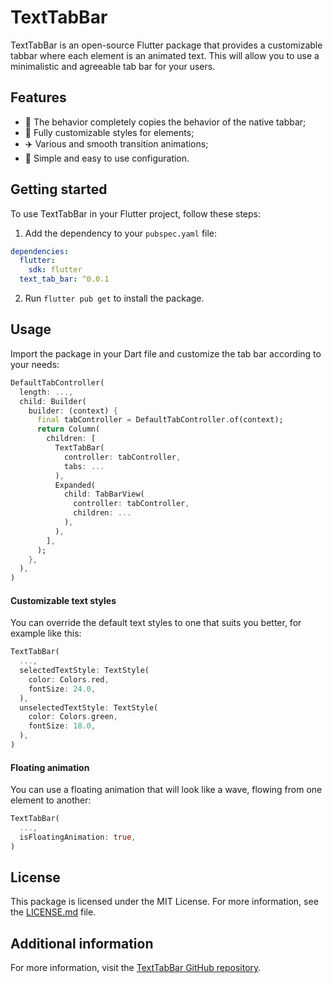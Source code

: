 # TextTabBar

TextTabBar is an open-source Flutter package that provides a customizable tabbar where each element is an animated text. This will allow you to use a minimalistic and agreeable tab bar for your users.

## Features

* :iphone: The behavior completely copies the behavior of the native tabbar;
* :art: Fully customizable styles for elements;
* :airplane: Various and smooth transition animations;
* :shell: Simple and easy to use configuration.

## Getting started

To use TextTabBar in your Flutter project, follow these steps:

1. Add the dependency to your `pubspec.yaml` file:

```yaml
dependencies:
  flutter:
    sdk: flutter
  text_tab_bar: ^0.0.1
```

2. Run `flutter pub get` to install the package.

## Usage

Import the package in your Dart file and customize the tab bar according to your needs:

```dart
DefaultTabController(
  length: ...,
  child: Builder(
    builder: (context) {
      final tabController = DefaultTabController.of(context);
      return Column(
        children: [
          TextTabBar(
            controller: tabController,
            tabs: ...
          ),
          Expanded(
            child: TabBarView(
              controller: tabController,
              children: ...
            ),
          ),
        ],
      );
    },
  ),
)
```

#### Сustomizable text styles

You can override the default text styles to one that suits you better, for example like this:

```dart
TextTabBar(
  ...,
  selectedTextStyle: TextStyle(
    color: Colors.red,
    fontSize: 24.0,
  ),
  unselectedTextStyle: TextStyle(
    color: Colors.green,
    fontSize: 18.0,
  ),
)
```

#### Floating animation

You can use a floating animation that will look like a wave, flowing from one element to another:

```dart
TextTabBar(
  ...,
  isFloatingAnimation: true,
)
```

## License

This package is licensed under the MIT License. For more information, see the [LICENSE.md]([https://github.com/Filastian/text_tab_bar/blob/develop/LICENSE]) file.

## Additional information

For more information, visit the [TextTabBar GitHub repository](https://github.com/Filastian/text_tab_bar).
